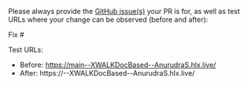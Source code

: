 Please always provide the [GitHub issue(s)](../issues) your PR is for, as well as test URLs where your change can be observed (before and after):

Fix #<gh-issue-id>

Test URLs:
- Before: https://main--XWALKDocBased--AnurudraS.hlx.live/
- After: https://<branch>--XWALKDocBased--AnurudraS.hlx.live/
